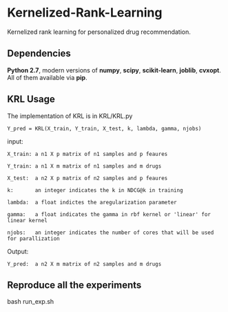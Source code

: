 # Kernelized-Rank-Learning
Kernelized rank learning for personalized drug recommendation. 

## Dependencies
**Python 2.7**, modern versions of **numpy**, **scipy**, **scikit-learn**, **joblib**, **cvxopt**. All of them available via **pip**.

## KRL Usage
The implementation of KRL is in KRL/KRL.py

    Y_pred = KRL(X_train, Y_train, X_test, k, lambda, gamma, njobs)

input:

    X_train: a n1 X p matrix of n1 samples and p feaures

    Y_train: a n1 X m matrix of n1 samples and m drugs

    X_test:  a n2 X p matrix of n2 samples and p feaures
    
    k:       an integer indicates the k in NDCG@k in training
    
    lambda:  a float indictes the aregularization parameter
    
    gamma:   a float indicates the gamma in rbf kernel or 'linear' for linear kernel
    
    njobs:   an integer indicates the number of cores that will be used for parallization

Output:

    Y_pred:  a n2 X m matrix of n2 samples and m drugs

## Reproduce all the experiments
bash run_exp.sh
